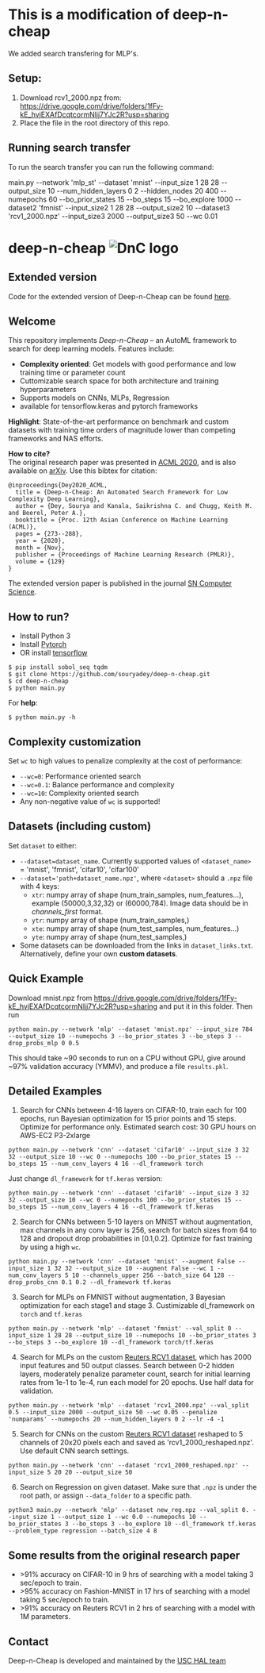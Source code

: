 # This is a modification of deep-n-cheap
We added search transfering for MLP's.

## Setup:
1. Download rcv1_2000.npz from: https://drive.google.com/drive/folders/1fFy-kE_hvjEXAfDcqtcormNljj7YJc2R?usp=sharing
2. Place the file in the root directory of this repo.

## Running search transfer
To run the search transfer you can run the following command:

main.py --network 'mlp_st' --dataset 'mnist' --input_size 1 28 28 --output_size 10 --num_hidden_layers 0 2 --hidden_nodes 20 400 --numepochs 60 --bo_prior_states 15 --bo_steps 15 --bo_explore 1000 --dataset2 'fmnist' --input_size2 1 28 28 --output_size2 10 --dataset3 'rcv1_2000.npz' --input_size3 2000 --output_size3 50 --wc 0.01


# deep-n-cheap ![DnC logo](/dnc_logo.png)

## Extended version
Code for the extended version of Deep-n-Cheap can be found [here](https://github.com/usc-hal/deep-n-cheap/tree/nlp).

## Welcome
This repository implements _Deep-n-Cheap_ – an AutoML framework to search for deep learning models. Features include:
- **Complexity oriented**: Get models with good performance and low training time or parameter count
- Cuttomizable search space for both architecture and training hyperparameters
- Supports models on CNNs, MLPs, Regression
- available for tensorflow.keras and pytorch frameworks

**Highlight**: State-of-the-art performance on benchmark and custom datasets with training time orders of magnitude lower than competing frameworks and NAS efforts.

**How to cite?**<br>
The original research paper was presented in [ACML 2020](http://proceedings.mlr.press/v129/dey20a.html), and is also available on [arXiv](https://arxiv.org/abs/2004.00974). Use this bibtex for citation:
```
@inproceedings{Dey2020_ACML,
  title = {Deep-n-Cheap: An Automated Search Framework for Low Complexity Deep Learning},
  author = {Dey, Sourya and Kanala, Saikrishna C. and Chugg, Keith M. and Beerel, Peter A.},
  booktitle = {Proc. 12th Asian Conference on Machine Learning (ACML)},
  pages = {273--288},
  year = {2020},
  month = {Nov},
  publisher = {Proceedings of Machine Learning Research (PMLR)},
  volume = {129}
}
```
The extended version paper is published in the journal [SN Computer Science](https://link.springer.com/article/10.1007%2Fs42979-021-00646-0).

## How to run?
- Install Python 3
- Install [Pytorch](https://pytorch.org/)
- OR install [tensorflow](https://www.tensorflow.org/)

```
$ pip install sobol_seq tqdm
$ git clone https://github.com/souryadey/deep-n-cheap.git
$ cd deep-n-cheap
$ python main.py
```

For **help**:
```
$ python main.py -h
```

## Complexity customization
Set `wc` to high values to penalize complexity at the cost of performance:
- `--wc=0`: Performance oriented search
- `--wc=0.1`: Balance performance and complexity
- `--wc=10`: Complexity oriented search
- Any non-negative value of `wc` is supported!

## Datasets (including custom)
Set `dataset` to either:
- `--dataset=dataset_name`. Currently supported values of `<dataset_name>` = 'mnist', 'fmnist', 'cifar10', 'cifar100'
- `--dataset='path+dataset_name.npz'`, where `<dataset>` should a `.npz` file with 4 keys:
	- `xtr`: numpy array of shape (num_train_samples, num_features...), example (50000,3,32,32) or (60000,784). Image data should be in _channels_first_ format.
	- `ytr`: numpy array of shape (num_train_samples,)
	- `xte`: numpy array of shape (num_test_samples, num_features...)
	- `yte`: numpy array of shape (num_test_samples,)
- Some datasets can be downloaded from the links in `dataset_links.txt`. Alternatively, define your own **custom datasets**.

## Quick Example
Download mnist.npz from https://drive.google.com/drive/folders/1fFy-kE_hvjEXAfDcqtcormNljj7YJc2R?usp=sharing and put it in this folder. Then run
```
python main.py --network 'mlp' --dataset 'mnist.npz' --input_size 784 --output_size 10 --numepochs 3 --bo_prior_states 3 --bo_steps 3 --drop_probs_mlp 0 0.5
```
This should take ~90 seconds to run on a CPU without GPU, give around ~97% validation accuracy (YMMV), and produce a file `results.pkl`.

## Detailed Examples
1. Search for CNNs between 4-16 layers on CIFAR-10, train each for 100 epochs, run Bayesian optimization for 15 prior points and 15 steps. Optimize for performance only. Estimated search cost: 30 GPU hours on AWS-EC2 P3-2xlarge
```
python main.py --network 'cnn' --dataset 'cifar10' --input_size 3 32 32 --output_size 10 --wc 0 --numepochs 100 --bo_prior_states 15 --bo_steps 15 --num_conv_layers 4 16 --dl_framework torch
```
Just change `dl_framework` for `tf.keras` version:
```
python main.py --network 'cnn' --dataset 'cifar10' --input_size 3 32 32 --output_size 10 --wc 0 --numepochs 100 --bo_prior_states 15 --bo_steps 15 --num_conv_layers 4 16 --dl_framework tf.keras
```

2. Search for CNNs between 5-10 layers on MNIST without augmentation, max channels in any conv layer is 256, search for batch sizes from 64 to 128 and dropout drop probabilities in [0.1,0.2]. Optimize for fast training by using a high `wc`.
```
python main.py --network 'cnn' --dataset 'mnist' --augment False --input_size 1 32 32 --output_size 10 --augment False --wc 1 --num_conv_layers 5 10 --channels_upper 256 --batch_size 64 128 --drop_probs_cnn 0.1 0.2 --dl_framework tf.keras
```

3. Search for MLPs on FMNIST without augmentation, 3 Bayesian optimization for each stage1 and stage 3. Custimizable dl_framework on `torch` and `tf.keras`
```
python main.py --network 'mlp' --dataset 'fmnist' --val_split 0 --input_size 1 28 28 --output_size 10 --numepochs 10 --bo_prior_states 3 --bo_steps 3 --bo_explore 10 --dl_framework torch/tf.keras
```

4. Search for MLPs on the custom [Reuters RCV1 dataset](https://ieeexplore.ieee.org/document/8689061), which has 2000 input features and 50 output classes. Search between 0-2 hidden layers, moderately penalize parameter count, search for initial learning rates from 1e-1 to 1e-4, run each model for 20 epochs. Use half data for validation.
```
python main.py --network 'mlp' --dataset 'rcv1_2000.npz' --val_split 0.5 --input_size 2000 --output_size 50 --wc 0.05 --penalize 'numparams' --numepochs 20 --num_hidden_layers 0 2 --lr -4 -1
```

5. Search for CNNs on the custom [Reuters RCV1 dataset](https://ieeexplore.ieee.org/document/8689061) reshaped to 5 channels of 20x20 pixels each and saved as 'rcv1_2000_reshaped.npz'. Use default CNN search settings.
```
python main.py --network 'cnn' --dataset 'rcv1_2000_reshaped.npz' --input_size 5 20 20 --output_size 50
```

6. Search on Regression on given dataset. Make sure that `.npz` is under the root path, or assign `--data_folder` to a specific path.
```
python3 main.py --network 'mlp' --dataset new_reg.npz --val_split 0. --input_size 1 --output_size 1 --wc 0.0 --numepochs 10 --bo_prior_states 3 --bo_steps 3 --bo_explore 10 --dl_framework tf.keras --problem_type regression --batch_size 4 8
```

## Some results from the original research paper
- &gt;91% accuracy on CIFAR-10 in 9 hrs of searching with a model taking 3 sec/epoch to train.
- &gt;95% accuracy on Fashion-MNIST in 17 hrs of searching with a model taking 5 sec/epoch to train.
- &gt;91% accuracy on Reuters RCV1 in 2 hrs of searching with a model with 1M parameters.

## Contact
Deep-n-Cheap is developed and maintained by the [USC HAL team](https://hal.usc.edu/)
